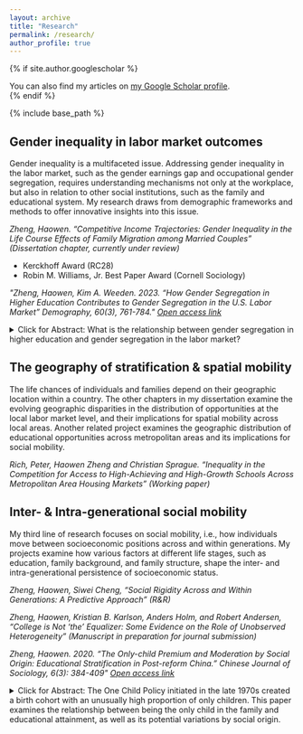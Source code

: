 ```yaml
---
layout: archive
title: "Research"
permalink: /research/
author_profile: true
---
```


{% if site.author.googlescholar %}
  <div class="wordwrap">You can also find my articles on <a href="https://scholar.google.com/citations?user=1IbEQLkAAAAJ&hl=en&oi=ao">my Google Scholar profile</a>.</div>
{% endif %}

{% include base_path %}

## Gender inequality in labor market outcomes
Gender inequality is a multifaceted issue. Addressing gender inequality in the labor market, such as the gender earnings gap and occupational gender segregation, requires understanding mechanisms not only at the workplace, but also in relation to other social institutions, such as the family and educational system. My research draws from demographic frameworks and methods to offer innovative insights into this issue. 

_Zheng, Haowen. “Competitive Income Trajectories: Gender Inequality in the Life Course Effects of Family Migration among Married Couples” (Dissertation chapter, currently under review)_
* Kerckhoff Award (RC28)
* Robin M. Williams, Jr. Best Paper Award (Cornell Sociology)

_"Zheng, Haowen, Kim A. Weeden. 2023. “How Gender Segregation in Higher Education Contributes to Gender Segregation in the U.S. Labor Market” Demography, 60(3), 761-784." [Open access link](https://read.dukeupress.edu/demography/article/60/3/761/351462/How-Gender-Segregation-in-Higher-Education)_

<details>

<summary> Click for Abstract: What is the relationship between gender segregation in higher education and gender segregation in the labor market? </summary> Using Fossett's (2017) difference-of-means method for calculating segregation indices and data from the American Community Survey, we show that approximately 36% of occupational segregation among college-educated workers is associated with gender segregation across 173 fields of study, and roughly 64% reflects gender segregation within fields. A decomposition analysis shows that fields contribute to occupational segregation mainly through endowment effects (men's and women's uneven distribution across fields) than through the coefficient effects (gender differences in the likelihood of entering a male-dominated occupation from the same field). Endowment effects are highest in fields strongly linked to the labor market, suggesting that educational segregation among fields in which graduates tend to enter a limited set of occupations is particularly consequential for occupational segregation. Within-field occupational segregation is higher among heavily male-dominated fields than other fields, but it does not vary systematically by fields' STEM status or field–occupation linkage strength. Assuming the relationship between field segregation and occupational segregation is at least partly causal, these results imply that integrating higher education (e.g., by increasing women's representation in STEM majors) will reduce but not eliminate gender segregation in labor markets.

</details>


## The geography of stratification & spatial mobility
The life chances of individuals and families depend on their geographic location within a country. The other chapters in my dissertation examine the evolving geographic disparities in the distribution of opportunities at the local labor market level, and their implications for spatial mobility across local areas. Another related project examines the geographic distribution of educational opportunities across metropolitan areas and its implications for social mobility.

_Rich, Peter, Haowen Zheng and Christian Sprague. “Inequality in the Competition for Access to High-Achieving and High-Growth Schools Across Metropolitan Area Housing Markets” (Working paper)_


## Inter- & Intra-generational social mobility 
My third line of research focuses on social mobility, i.e., how individuals move between socioeconomic positions across and within generations. My projects examine how various factors at different life stages, such as education, family background, and family structure, shape the inter- and intra-generational persistence of socioeconomic status. 

_Zheng, Haowen, Siwei Cheng, “Social Rigidity Across and Within Generations: A Predictive Approach” (R&R)_

_Zheng, Haowen, Kristian B. Karlson, Anders Holm, and Robert Andersen, “College is Not ‘the’ Equalizer: Some Evidence on the Role of Unobserved Heterogeneity” (Manuscript in preparation for journal submission)_

_Zheng, Haowen. 2020. “The Only-child Premium and Moderation by Social Origin: Educational Stratification in Post-reform China.” Chinese Journal of Sociology, 6(3): 384-409" [Open access link](https://journals.sagepub.com/doi/full/10.1177/2057150X20934066)_

<details>

<summary> Click for Abstract: The One Child Policy initiated in the late 1970s created a birth cohort with an unusually high proportion of only children. This paper examines the relationship between being the only child in the family and educational attainment, as well as its potential variations by social origin. </summary> Drawing my sample from the China Family Panel Studies, I compare two birth cohorts born before and after the birth-control policy. Results show that in the younger cohort, being the only child in the family produces a premium in educational outcomes, including years of completed schooling and odds of progressing through critical grade transitions. In addition, I observe a pattern that the only-child premium tends to be larger for people with higher social origins in competitive grade transitions.
*	Master's Award for Academic Achievement in the Social Sciences, New York University

</details>
